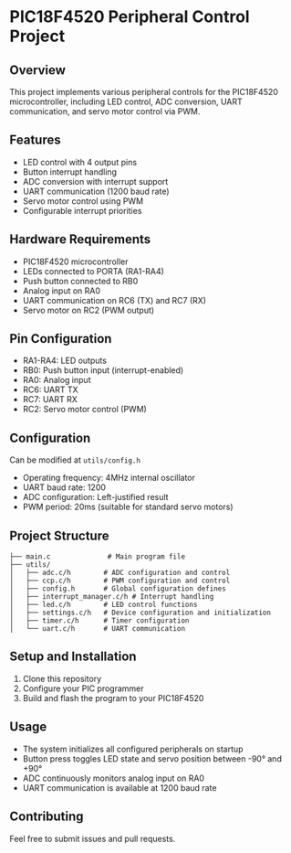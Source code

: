# PIC18F4520 Peripheral Control Project

## Overview
This project implements various peripheral controls for the PIC18F4520 microcontroller, including LED control, ADC conversion, UART communication, and servo motor control via PWM.

## Features
- LED control with 4 output pins
- Button interrupt handling
- ADC conversion with interrupt support
- UART communication (1200 baud rate)
- Servo motor control using PWM
- Configurable interrupt priorities

## Hardware Requirements
- PIC18F4520 microcontroller
- LEDs connected to PORTA (RA1-RA4)
- Push button connected to RB0
- Analog input on RA0
- UART communication on RC6 (TX) and RC7 (RX)
- Servo motor on RC2 (PWM output)


## Pin Configuration
- RA1-RA4: LED outputs
- RB0: Push button input (interrupt-enabled)
- RA0: Analog input
- RC6: UART TX
- RC7: UART RX
- RC2: Servo motor control (PWM)


## Configuration
Can be modified at `utils/config.h`
- Operating frequency: 4MHz internal oscillator
- UART baud rate: 1200
- ADC configuration: Left-justified result
- PWM period: 20ms (suitable for standard servo motors)

## Project Structure
```
├── main.c              # Main program file
├── utils/
│   ├── adc.c/h        # ADC configuration and control
│   ├── ccp.c/h        # PWM configuration and control
│   ├── config.h       # Global configuration defines
│   ├── interrupt_manager.c/h # Interrupt handling
│   ├── led.c/h        # LED control functions
│   ├── settings.c/h   # Device configuration and initialization
│   ├── timer.c/h      # Timer configuration
│   └── uart.c/h       # UART communication
```

## Setup and Installation
1. Clone this repository
2. Configure your PIC programmer
3. Build and flash the program to your PIC18F4520

## Usage
- The system initializes all configured peripherals on startup
- Button press toggles LED state and servo position between -90° and +90°
- ADC continuously monitors analog input on RA0
- UART communication is available at 1200 baud rate

## Contributing
Feel free to submit issues and pull requests.
